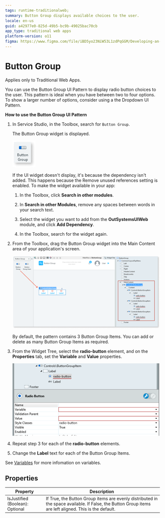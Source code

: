 ```yaml
---
tags: runtime-traditionalweb; 
summary: Button Group displays available choices to the user.
locale: en-us
guid: a42977e0-825d-49b5-bc9b-49025bac70cb
app_type: traditional web apps
platform-version: o11
figma: https://www.figma.com/file/iBD5yo23NiW53L1zdPqGGM/Developing-an-Application?type=design&node-id=226%3A22&mode=design&t=KpVEJMvnBwiukqql-1
---
```


# Button Group

<div class="info" markdown="1">

Applies only to Traditional Web Apps.

</div>

You can use the Button Group UI Pattern to display radio button choices to the user. This pattern is ideal when you have between two to four options. To show a larger number of options, consider using a the Dropdown UI Pattern.

**How to use the Button Group UI Pattern**

1. In Service Studio, in the Toolbox, search for `Button Group`.

    The Button Group widget is displayed.

    ![Screenshot of the Button Group widget in the Service Studio toolbox](images/buttongroup-image-1.png "Button Group Widget in Service Studio")

    If the UI widget doesn't display, it's because the dependency isn't added. This happens because the Remove unused references setting is enabled. To make the widget available in your app:

    1. In the Toolbox, click **Search in other modules**.

    1. In **Search in other Modules**, remove any spaces between words in your search text.
    
    1. Select the widget you want to add from the **OutSystemsUIWeb** module, and click **Add Dependency**. 
    
    1. In the Toolbox, search for the widget again.

1. From the Toolbox, drag the Button Group widget into the Main Content area of your application's screen.

     ![Illustration of dragging the Button Group widget into the main content area of an application screen](images/buttongroup-image-2.png "Dragging Button Group Widget into Main Content Area")

    By default, the pattern contains 3 Button Group Items. You can add or delete as many Button Group Items as required.

1. From the Widget Tree, select the **radio-button** element, and on the **Properties** tab, set the **Variable** and **Value** properties. 

    ![Interface showing the properties tab for setting the variable and value properties of a radio-button element](images/buttongroup-image-3.png "Setting Properties for Radio Button Element")

1. Repeat step 3 for each of the **radio-button** elements.

1. Change the **Label** text for each of the Button Group Items.

See [Variables](../../../../../ref/data/handling-data/variables/intro.md) for more infomation on variables.

## Properties

| **Property** | **Description** |
|---|---|
| IsJustified (Boolean): Optional | If True, the Button Group items are evenly distributed in the space available. If False, the Button Group items are left aligned. This is the default. |
